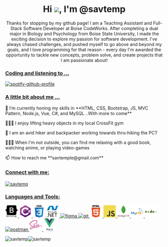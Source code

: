 <h1 align="center">Hi <img src="https://raw.githubusercontent.com/MartinHeinz/MartinHeinz/master/wave.gif" width="40px">, I'm @savtemp</h1>

<p align="center">Thanks for stopping by my github page! I am a Teaching Assistant and Full-Stack Software Developer at Boise CodeWorks. After completing a dual major in Biology and Psychology from Boise State University, I made the exciting decision to explore my passion for software development. I've always chased challenges, and pushed myself to go above and beyond my goals, and I love programming for that reason - every day I'm awarded the opportunity to tackle new concepts, problem solve, and create projects that I am passionate about!</p>




<h3 align="left"><ins>Coding and listening to ...</ins></h3>

[![spotify-github-profile](https://spotify-github-profile.vercel.app/api/view?uid=1259910573&cover_image=true&theme=novatorem&show_offline=true&background_color=000000&bar_color=ea76f9&bar_color_cover=false)](https://spotify-github-profile.vercel.app/api/view?uid=1259910573&redirect=true)



<h3 align="left"><ins>A little bit about me ...</ins></h3>
<p>🌱 I’m currently honing my skills in **HTML, CSS, Bootstrap, JS, MVC Pattern, Node.js, Vue, C#, and MySQL ..With more to come** </p>
<p>🏋🏻‍♀️ I enjoy lifting heavy objects in my local CrossFit gym </p>
<p>🥾 I am an avid hiker and backpacker working towards thru-hiking the PCT</p>
<p>💆🏻‍♀️ When I'm not outside, you can find me relaxing with a good book, watching anime, or playing video-games</p>
<p>📫 How to reach me **savtemple@gmail.com**</p>

<h3 align="left"><ins>Connect with me:</ins></h3>
<p align="left">
<a href="https://linkedin.com/in/savtemp" target="blank"><img align="center" src="https://raw.githubusercontent.com/rahuldkjain/github-profile-readme-generator/master/src/images/icons/Social/linked-in-alt.svg" alt="savtemp" height="30" width="40" /></a>
</p>

<h3 align="left"><ins>Languages and Tools:</ins></h3>
<p align="left"> <a href="https://getbootstrap.com" target="_blank" rel="noreferrer"> <img src="https://raw.githubusercontent.com/devicons/devicon/master/icons/bootstrap/bootstrap-plain-wordmark.svg" alt="bootstrap" width="40" height="40"/> </a> <a href="https://www.w3schools.com/cs/" target="_blank" rel="noreferrer"> <img src="https://raw.githubusercontent.com/devicons/devicon/master/icons/csharp/csharp-original.svg" alt="csharp" width="40" height="40"/> </a> <a href="https://www.w3schools.com/css/" target="_blank" rel="noreferrer"> <img src="https://raw.githubusercontent.com/devicons/devicon/master/icons/css3/css3-original-wordmark.svg" alt="css3" width="40" height="40"/> </a> <a href="https://dotnet.microsoft.com/" target="_blank" rel="noreferrer"> <img src="https://raw.githubusercontent.com/devicons/devicon/master/icons/dot-net/dot-net-original-wordmark.svg" alt="dotnet" width="40" height="40"/> </a> <a href="https://www.figma.com/" target="_blank" rel="noreferrer"> <img src="https://www.vectorlogo.zone/logos/figma/figma-icon.svg" alt="figma" width="40" height="40"/> </a> <a href="https://git-scm.com/" target="_blank" rel="noreferrer"> <img src="https://www.vectorlogo.zone/logos/git-scm/git-scm-icon.svg" alt="git" width="40" height="40"/> </a> <a href="https://www.w3.org/html/" target="_blank" rel="noreferrer"> <img src="https://raw.githubusercontent.com/devicons/devicon/master/icons/html5/html5-original-wordmark.svg" alt="html5" width="40" height="40"/> </a> <a href="https://developer.mozilla.org/en-US/docs/Web/JavaScript" target="_blank" rel="noreferrer"> <img src="https://raw.githubusercontent.com/devicons/devicon/master/icons/javascript/javascript-original.svg" alt="javascript" width="40" height="40"/> </a> <a href="https://www.mongodb.com/" target="_blank" rel="noreferrer"> <img src="https://raw.githubusercontent.com/devicons/devicon/master/icons/mongodb/mongodb-original-wordmark.svg" alt="mongodb" width="40" height="40"/> </a> <a href="https://www.mysql.com/" target="_blank" rel="noreferrer"> <img src="https://raw.githubusercontent.com/devicons/devicon/master/icons/mysql/mysql-original-wordmark.svg" alt="mysql" width="40" height="40"/> </a> <a href="https://nodejs.org" target="_blank" rel="noreferrer"> <img src="https://raw.githubusercontent.com/devicons/devicon/master/icons/nodejs/nodejs-original-wordmark.svg" alt="nodejs" width="40" height="40"/> </a> <a href="https://postman.com" target="_blank" rel="noreferrer"> <img src="https://www.vectorlogo.zone/logos/getpostman/getpostman-icon.svg" alt="postman" width="40" height="40"/> </a> <a href="https://sass-lang.com" target="_blank" rel="noreferrer"> <img src="https://raw.githubusercontent.com/devicons/devicon/master/icons/sass/sass-original.svg" alt="sass" width="40" height="40"/> </a> <a href="https://vuejs.org/" target="_blank" rel="noreferrer"> <img src="https://raw.githubusercontent.com/devicons/devicon/master/icons/vuejs/vuejs-original-wordmark.svg" alt="vuejs" width="40" height="40"/> </a> </p>

<p><img align="left" src="https://github-readme-stats.vercel.app/api/top-langs?username=savtemp&show_icons=true&locale=en&layout=compact" alt="savtemp" /></p>

<p>&nbsp;<img align="left" src="https://github-readme-stats.vercel.app/api?username=savtemp&show_icons=true&locale=en" alt="savtemp" /></p>




<!---
savtemp/savtemp is a ✨ special ✨ repository because its `README.md` (this file) appears on your GitHub profile.
You can click the Preview link to take a look at your changes.
--->
